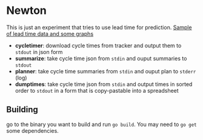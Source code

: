 # Newton

This is just an experiment that tries to use lead time for prediction. [Sample of lead time data and some graphs](https://docs.google.com/spreadsheets/d/1I-Xp5A6w9SCntkwPQcyhWsrgoKMbwCvKHpt5HQEZvY4/edit?usp=sharing)

* **cycletimer**: download cycle times from tracker and output them to `stdout` in json form
* **summarize**: take cycle time json from `stdin` and ouput summaries to `stdout`
* **planner**: take cycle time summaries from `stdin` and ouput plan to `stderr` (log)
* **dumptimes**: take cycle time json from `stdin` and output times in sorted order to `stdout` in a form that is copy-pastable into a spreadsheet

## Building

go to the binary you want to build and run `go build`. You may need to `go get` some dependencies.
